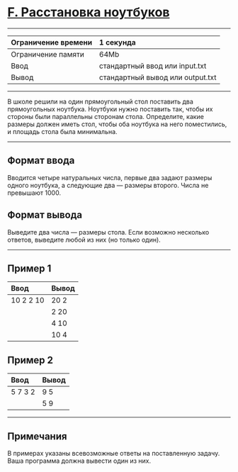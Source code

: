 # [F. Расстановка ноутбуков](https://contest.yandex.ru/contest/27393/problems/F/)

---
| Ограничение времени | 1 секунда |
| :--- |:--- |
| Ограничение памяти | 64Mb |
| Ввод | стандартный ввод или input.txt |
| Вывод | стандартный вывод или output.txt |
---

В школе решили на один прямоугольный стол поставить два прямоугольных ноутбука. Ноутбуки нужно поставить так, чтобы их стороны были параллельны сторонам стола. Определите, какие размеры должен иметь стол, чтобы оба ноутбука на него поместились, и площадь стола была минимальна.

---
## Формат ввода
Вводится четыре натуральных числа, первые два задают размеры одного ноутбука, а следующие два — размеры второго. Числа не превышают 1000.

## Формат вывода
Выведите два числа — размеры стола. Если возможно несколько ответов, выведите любой из них (но только один).

---
## Пример 1

| Ввод | Вывод |
| :--- | :--- |
| 10 2 2 10 | 20 2 |
|  | 2 20 |
|  | 4 10 |
|  | 10 4 |

## Пример 2

| Ввод | Вывод |
| :--- | :--- |
| 5 7 3 2 | 9 5 |
|  | 5 9 |

---
## Примечания
В примерах указаны всевозможные ответы на поставленную задачу. Ваша программа должна вывести один из них.
